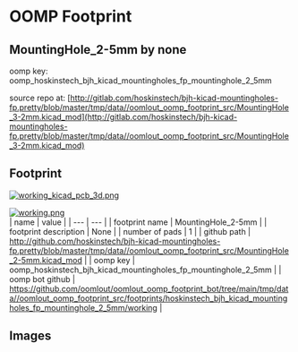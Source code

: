 # OOMP Footprint  
## MountingHole_2-5mm  by none  
  
oomp key: oomp_hoskinstech_bjh_kicad_mountingholes_fp_mountinghole_2_5mm  
  
source repo at: [http://gitlab.com/hoskinstech/bjh-kicad-mountingholes-fp.pretty/blob/master/tmp/data//oomlout_oomp_footprint_src/MountingHole_3-2mm.kicad_mod](http://gitlab.com/hoskinstech/bjh-kicad-mountingholes-fp.pretty/blob/master/tmp/data//oomlout_oomp_footprint_src/MountingHole_3-2mm.kicad_mod)  
## Footprint  
  
[![working_kicad_pcb_3d.png](working_kicad_pcb_3d_600.png)](working_kicad_pcb_3d.png)  
  
[![working.png](working_600.png)](working.png)  
| name | value | 
| --- | --- | 
| footprint name | MountingHole_2-5mm | 
| footprint description | None | 
| number of pads | 1 | 
| github path | http://github.com/hoskinstech/bjh-kicad-mountingholes-fp.pretty/blob/master/tmp/data//oomlout_oomp_footprint_src/MountingHole_2-5mm.kicad_mod | 
| oomp key | oomp_hoskinstech_bjh_kicad_mountingholes_fp_mountinghole_2_5mm | 
| oomp bot github | https://github.com/oomlout/oomlout_oomp_footprint_bot/tree/main/tmp/data//oomlout_oomp_footprint_src/footprints/hoskinstech_bjh_kicad_mountingholes_fp_mountinghole_2_5mm/working | 
## Images  

